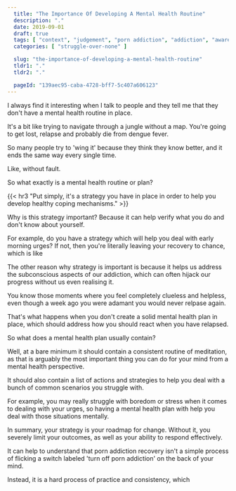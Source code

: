 ```yaml
---
  title: "The Importance Of Developing A Mental Health Routine"
  description: "."
  date: 2019-09-01
  draft: true
  tags: [ "context", "judgement", "porn addiction", "addiction", "awareness", "awareness exercises", "perspective", "nofap", "neverfap", "neverfap deluxe" ]
  categories: [ "struggle-over-none" ]

  slug: "the-importance-of-developing-a-mental-health-routine"
  tldr1: "."
  tldr2: "."

  pageId: "139aec95-caba-4728-bff7-5c407a606123"
---
```




I always find it interesting when I talk to people and they tell me that they don't have a mental health routine in place.

It's a bit like trying to navigate through a jungle without a map. You're going to get lost, relapse and probably die from dengue fever.

So many people try to 'wing it' because they think they know better, and it ends the same way every single time.

Like, without fault.

So what exactly is a mental health routine or plan?


{{< hr3 "Put simply, it's a strategy you have in place in order to help you develop healthy coping mechanisms." >}}


Why is this strategy important? Because it can help verify what you do and don't know about yourself.

For example, do you have a strategy which will help you deal with early morning urges? If not, then you're literally leaving your recovery to chance, which is like

The other reason why strategy is important is because it helps us address the subconscious aspects of our addiction, which can often hijack our progress without us even realising it.

You know those moments where you feel completely clueless and helpless, even though a week ago you were adamant you would never relpase again.

That's what happens when you don't create a solid mental health plan in place, which should address how you should react when you have relapsed.

So what does a mental health plan usually contain?

Well, at a bare minimum it should contain a consistent routine of meditation, as that is arguably the most important thing you can do for your mind from a mental health perspective.

It should also contain a list of actions and strategies to help you deal with a bunch of common scenarios you struggle with.

For example, you may really struggle with boredom or stress when it comes to dealing with your urges, so having a mental health plan with help you deal with those situations mentally.


In summary, your strategy is your roadmap for change. Without it, you severely limit your outcomes, as well as your ability to respond effectively.

It can help to understand that porn addiction recovery isn't a simple process of flicking a switch labeled 'turn off porn addiction' on the back of your mind.

Instead, it is a hard process of practice and consistency, which 